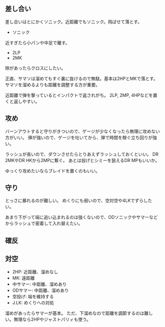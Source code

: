 ## 差し合い

差し合いはとにかくソニック。近距離でもソニック。飛ばせて落とす。

- ソニック

近すぎたら小パンや中足で離す。

- 2LP
- 2MK

隙があったらクロスにしたい。

正直、サマソは溜めてもすぐ裏に抜けるので無駄。基本は2HPとMKで落とす。
サマソを溜めるよりも距離を調整する方が重要。

近距離で弾を撃っているとインパクトで返されがち。
2LP, 2MP, 4HPなどを置くと返しやすい。

## 攻め

バーンアウトすると守りがきついので、ゲージが少なくなったら無理に攻めない方がいい。
弾が強いので、ゲージを吐いてから、弾で時間を稼ぐ立ち回りが強い。

ラッシュが長いので、ダウンさせたらとりあえずラッシュしておくといい。
DR 2MKやDR HKから2MPに繋ぐ。
あとは投げとシミーを狙えるDR MPもいいか。

ゆっくり攻めたいならブレイドを置くのもいい。

## 守り

とっさに暴れるのが難しい。
めくりにも弱いので、空対空や4LKでずらしたい。

あまり下がって端に追い込まれるのは強くないので、ODソニックやサマーなどからラッシュで密着して入れ替えたい。

## 確反

## 対空

- 2HP: 近距離、溜めなし
- MK: 遠距離
- 中サマー: 中距離、溜めあり
- ODサマー: 中距離、溜めあり
- 空投げ: 端を維持する
- J.LK: めくりへの対処

溜めがあったらサマーが基本。
ただ、下溜めなので距離を調節するのは難しい。無理なら2HPやジャストパリィも使う。
